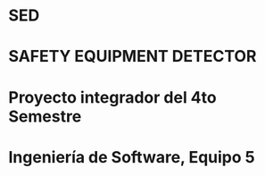 # SED
# SAFETY EQUIPMENT DETECTOR 
# Proyecto integrador del 4to Semestre
# Ingeniería de Software, Equipo 5
